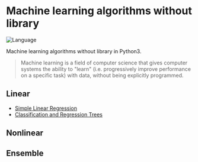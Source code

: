# Machine learning algorithms without library

![Language](https://img.shields.io/badge/language-Python3-blue.svg?style=flat)

Machine learning algorithms without library in Python3.

>Machine learning is a field of computer science that gives computer systems the ability to "learn" (i.e. progressively improve performance on a specific task) with data, without being explicitly programmed.

## Linear
* [Simple Linear Regression](./Simple_Linear_Regression/)
* [Classification and Regression Trees](./Classification_and_Regression_Trees/)

## Nonlinear

## Ensemble